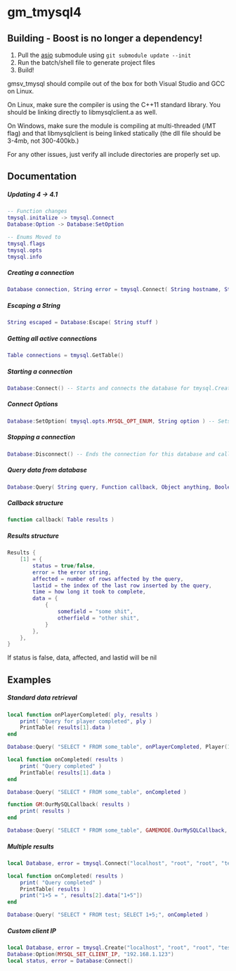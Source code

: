 # gm_tmysql4

## Building - **Boost is no longer a dependency!**
1. Pull the [asio](https://github.com/chriskohlhoff/asio/) submodule using `git submodule update --init`
2. Run the batch/shell file to generate project files
3. Build!

gmsv_tmysql should compile out of the box for both Visual Studio and GCC on Linux.

On Linux, make sure the compiler is using the C++11 standard library. You should be linking directly to libmysqlclient.a as well.

On Windows, make sure the module is compiling at multi-threaded (/MT flag) and that libmysqlclient is being linked statically (the dll file should be 3-4mb, not 300-400kb.)

For any other issues, just verify all include directories are properly set up.

## Documentation

##### Updating 4 -> 4.1
``` lua
-- Function changes
tmysql.initalize -> tmysql.Connect
Database:Option -> Database:SetOption

-- Enums Moved to
tmysql.flags
tmysql.opts
tmysql.info
```

##### Creating a connection
``` lua
Database connection, String error = tmysql.Connect( String hostname, String username, String password, String database, Number port, String unixSocketPath, Number ClientFlags, Function ConnectCallback)
```

##### Escaping a String
``` lua
String escaped = Database:Escape( String stuff )
```
##### Getting all active connections
``` lua
Table connections = tmysql.GetTable()
```
##### Starting a connection
``` lua
Database:Connect() -- Starts and connects the database for tmysql.Create
```
##### Connect Options
``` lua
Database:SetOption( tmysql.opts.MYSQL_OPT_ENUM, String option ) -- Sets a mysql_option for the connection. Use with tmysql.Create then call Connect() after you set the options you want.
```
##### Stopping a connection
``` lua
Database:Disconnect() -- Ends the connection for this database and calls all pending callbacks immediately. Any method calls to this database, from now on, will error.
```
##### Query data from database
``` lua
Database:Query( String query, Function callback, Object anything, Boolean ColumnNumbers )
```
##### Callback structure
``` lua
function callback( Table results )
```
##### Results structure
``` lua
Results {
	[1] = {
		status = true/false,
		error = the error string,
		affected = number of rows affected by the query,
		lastid = the index of the last row inserted by the query,
		time = how long it took to complete,
		data = {
			{
				somefield = "some shit",
				otherfield = "other shit",
			}
		},
	},
}
```
If status is false, data, affected, and lastid will be nil

## Examples
##### Standard data retrieval
``` lua
local function onPlayerCompleted( ply, results )
	print( "Query for player completed", ply )
	PrintTable( results[1].data )
end

Database:Query( "SELECT * FROM some_table", onPlayerCompleted, Player(1) )

local function onCompleted( results )
	print( "Query completed" )
	PrintTable( results[1].data )
end

Database:Query( "SELECT * FROM some_table", onCompleted )

function GM:OurMySQLCallback( results )
	print( results )
end

Database:Query( "SELECT * FROM some_table", GAMEMODE.OurMySQLCallback, GAMEMODE ) -- Call the gamemode function
```
##### Multiple results
``` lua
local Database, error = tmysql.Connect("localhost", "root", "root", "test", 3306, nil, tmysq.flags.CLIENT_MULTI_STATEMENTS)

local function onCompleted( results )
	print( "Query completed" )
	PrintTable( results )
	print("1+5 = ", results[2].data["1+5"])
end

Database:Query( "SELECT * FROM test; SELECT 1+5;", onCompleted )
```

##### Custom client IP
``` lua
local Database, error = tmysql.Create("localhost", "root", "root", "test", 3306, nil, tmysq.flags.CLIENT_MULTI_STATEMENTS)
Database:Option(MYSQL_SET_CLIENT_IP, "192.168.1.123")
local status, error = Database:Connect()
```
